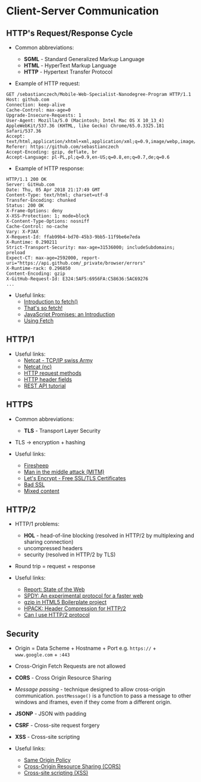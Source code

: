 # Client-Server Communication

## HTTP's Request/Response Cycle

* Common abbreviations:
   * __SGML__ - Standard Generalized Markup Language
   * __HTML__ - HyperText Markup Language
   * __HTTP__ - Hypertext Transfer Protocol


* Example of HTTP request:

```
GET /sebastianczech/Mobile-Web-Specialist-Nanodegree-Program HTTP/1.1
Host: github.com
Connection: keep-alive
Cache-Control: max-age=0
Upgrade-Insecure-Requests: 1
User-Agent: Mozilla/5.0 (Macintosh; Intel Mac OS X 10_13_4) AppleWebKit/537.36 (KHTML, like Gecko) Chrome/65.0.3325.181 Safari/537.36
Accept: text/html,application/xhtml+xml,application/xml;q=0.9,image/webp,image/apng,*/*;q=0.8
Referer: https://github.com/sebastianczech
Accept-Encoding: gzip, deflate, br
Accept-Language: pl-PL,pl;q=0.9,en-US;q=0.8,en;q=0.7,de;q=0.6
```


* Example of HTTP response:

```
HTTP/1.1 200 OK
Server: GitHub.com
Date: Thu, 05 Apr 2018 21:17:49 GMT
Content-Type: text/html; charset=utf-8
Transfer-Encoding: chunked
Status: 200 OK
X-Frame-Options: deny
X-XSS-Protection: 1; mode=block
X-Content-Type-Options: nosniff
Cache-Control: no-cache
Vary: X-PJAX
X-Request-Id: ffab99b4-bd70-45b3-9bb5-11f9be6e7eda
X-Runtime: 0.290211
Strict-Transport-Security: max-age=31536000; includeSubdomains; preload
Expect-CT: max-age=2592000, report-uri="https://api.github.com/_private/browser/errors"
X-Runtime-rack: 0.296850
Content-Encoding: gzip
X-GitHub-Request-Id: E324:5AF5:6956FA:C58636:5AC69276
...
```


* Useful links:
   * [Introduction to fetch()](https://developers.google.com/web/updates/2015/03/introduction-to-fetch?hl=en)
   * [That's so fetch!](https://jakearchibald.com/2015/thats-so-fetch/)
   * [JavaScript Promises: an Introduction](https://developers.google.com/web/fundamentals/primers/promises?hl=en)
   * [Using Fetch](https://developer.mozilla.org/en-US/docs/Web/API/Fetch_API/Using_Fetch)

## HTTP/1

* Useful links:
   * [Netcat - TCP/IP swiss Army](http://nc110.sourceforge.net/)
   * [Netcat (nc)](https://en.wikipedia.org/wiki/Netcat)
   * [HTTP request methods](https://developer.mozilla.org/en-US/docs/Web/HTTP/Methods)
   * [HTTP header fields](https://en.wikipedia.org/wiki/List_of_HTTP_header_fields)
   * [REST API tutorial](http://www.restapitutorial.com/)

## HTTPS

* Common abbreviations:
   * __TLS__ - Transport Layer Security


* TLS -> encryption + hashing   


* Useful links:
   * [Firesheep](http://codebutler.com/firesheep)
   * [Man in the middle attack (MITM)](https://en.wikipedia.org/wiki/Man-in-the-middle_attack)
   * [Let's Encrypt - Free SSL/TLS Certificates](https://letsencrypt.org/)
   * [Bad SSL](https://badssl.com/)
   * [Mixed content](https://developer.mozilla.org/en-US/docs/Web/Security/Mixed_content)

## HTTP/2

* HTTP/1 problems:
   * __HOL__ - head-of-line blocking (resolved in HTTP/2 by multiplexing and sharing connection)
   * uncompressed headers
   * security (resolved in HTTP/2 by TLS)

* Round trip = request + response

* Useful links:
   * [Report: State of the Web ](https://httparchive.org/reports/state-of-the-web)
   * [SPDY: An experimental protocol for a faster web](http://dev.chromium.org/spdy/spdy-whitepaper)
   * [gzip in HTML5 Boilerplate project](https://github.com/h5bp/html5-boilerplate/blob/master/dist/.htaccess#L709-L795)
   * [HPACK: Header Compression for HTTP/2](https://http2.github.io/http2-spec/compression.html)
   * [Can I use HTTP/2 protocol](https://caniuse.com/#feat=http2)

## Security

* Origin = Data Scheme + Hostname + Port e.g. ``https://`` + ``www.google.com`` + ``:443``

* Cross-Origin Fetch Requests are not allowed

* __CORS__ - Cross Origin Resource Sharing

* _Message passing_ - technique designed to allow cross-origin communication. ```postMessage()``` is a function to pass a message to other windows and iframes, even if they come from a different origin.

* __JSONP__ - JSON with padding

* __CSRF__ - Cross-site request forgery

* __XSS__ - Cross-site scripting

* Useful links:
   * [Same Origin Policy](https://www.w3.org/Security/wiki/Same_Origin_Policy)
   * [Cross-Origin Resource Sharing (CORS)](https://developer.mozilla.org/en-US/docs/Web/HTTP/CORS)
   * [Cross-site scripting (XSS)](https://en.wikipedia.org/wiki/Cross-site_scripting)
